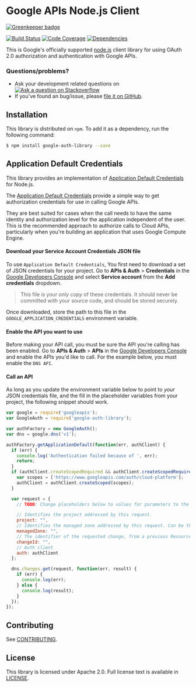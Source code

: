 # Google APIs Node.js Client

[![Greenkeeper badge](https://badges.greenkeeper.io/google/google-auth-library-nodejs.svg)](https://greenkeeper.io/)

[![Build Status][travisimg]][travis]
[![Code Coverage][coverallsimg]][coveralls]
[![Dependencies][david-dm-img]][david-dm]

This is Google's officially supported [node.js][node] client library for using
OAuth 2.0 authorization and authentication with Google APIs.

### Questions/problems?

* Ask your development related questions on [![Ask a question on Stackoverflow][overflowimg]][stackoverflow]
* If you've found an bug/issue, please [file it on GitHub][bugs].

## Installation

This library is distributed on `npm`. To add it as a dependency,
run the following command:

``` sh
$ npm install google-auth-library --save
```

## Application Default Credentials
This library provides an implementation of [Application Default Credentials][] for Node.js.

The [Application Default Credentials][] provide a simple way to get authorization credentials for use
in calling Google APIs.

They are best suited for cases when the call needs to have the same identity and authorization
level for the application independent of the user. This is the recommended approach to authorize
calls to Cloud APIs, particularly when you're building an application that uses Google Compute
Engine.

#### Download your Service Account Credentials JSON file

To use `Application Default Credentials`, You first need to download a set of
JSON credentials for your project. Go to **APIs & Auth** > **Credentials** in
the [Google Developers Console][devconsole] and select
**Service account** from the **Add credentials** dropdown.

> This file is your *only copy* of these credentials. It should never be
> committed with your source code, and should be stored securely.

Once downloaded, store the path to this file in the
`GOOGLE_APPLICATION_CREDENTIALS` environment variable.

#### Enable the API you want to use

Before making your API call, you must be sure the API you're calling has been
enabled. Go to **APIs & Auth** > **APIs** in the
[Google Developers Console][devconsole] and enable the APIs you'd like to
call. For the example below, you must enable the `DNS API`.

#### Call an API

As long as you update the environment variable below to point to *your* JSON
credentials file, and the fill in the placeholder variables from your project,
the following snippet should work.

```js
var google = require('googleapis');
var GoogleAuth = require('google-auth-library');

var authFactory = new GoogleAuth();
var dns = google.dns('v1');

authFactory.getApplicationDefault(function(err, authClient) {
  if (err) {
    console.log('Authentication failed because of ', err);
    return;
  }
  if (authClient.createScopedRequired && authClient.createScopedRequired()) {
    var scopes = ['https://www.googleapis.com/auth/cloud-platform'];
    authClient = authClient.createScoped(scopes);
  }

  var request = {
    // TODO: Change placeholders below to values for parameters to the 'get' method:

    // Identifies the project addressed by this request.
    project: "",
    // Identifies the managed zone addressed by this request. Can be the managed zone name or id.
    managedZone: "",
    // The identifier of the requested change, from a previous ResourceRecordSetsChangeResponse.
    changeId: "",
    // Auth client
    auth: authClient
  };

  dns.changes.get(request, function(err, result) {
    if (err) {
      console.log(err);
    } else {
      console.log(result);
    }
  });
});
```

## Contributing

See [CONTRIBUTING][contributing].

## License

This library is licensed under Apache 2.0. Full license text is
available in [LICENSE][copying].

[travisimg]: https://api.travis-ci.org/google/google-auth-library-nodejs.svg
[bugs]: https://github.com/google/google-auth-library-nodejs/issues
[node]: http://nodejs.org/
[travis]: https://travis-ci.org/google/google-auth-library-nodejs
[stackoverflow]: http://stackoverflow.com/questions/tagged/google-auth-library-nodejs
[apiexplorer]: https://developers.google.com/apis-explorer
[urlshort]: https://developers.google.com/url-shortener/
[usingkeys]: https://developers.google.com/console/help/#UsingKeys
[contributing]: https://github.com/google/google-auth-library-nodejs/blob/master/.github/CONTRIBUTING.md
[copying]: https://github.com/google/google-auth-library-nodejs/tree/master/LICENSE
[authdocs]: https://developers.google.com/accounts/docs/OAuth2Login
[request]: https://github.com/mikeal/request
[requestopts]: https://github.com/mikeal/request#requestoptions-callback
[stream]: http://nodejs.org/api/stream.html#stream_class_stream_readable
[stability]: http://nodejs.org/api/stream.html#stream_stream
[overflowimg]: https://googledrive.com/host/0ByfSjdPVs9MZbkhjeUhMYzRTeEE/stackoveflow-tag.png
[devconsole]: https://console.developer.google.com
[oauth]: https://developers.google.com/accounts/docs/OAuth2
[options]: https://github.com/google/google-auth-library-nodejs/tree/master#options
[gcloud]: https://github.com/GoogleCloudPlatform/gcloud-node
[cloudplatform]: https://developers.google.com/cloud/
[coveralls]: https://coveralls.io/r/google/google-auth-library-nodejs?branch=master
[coverallsimg]: https://img.shields.io/coveralls/google/google-auth-library-nodejs.svg
[Application Default Credentials]: https://developers.google.com/identity/protocols/application-default-credentials#callingnode
[david-dm-img]: https://david-dm.org/google/google-auth-library-nodejs/status.svg
[david-dm]: https://david-dm.org/google/google-auth-library-nodejs
